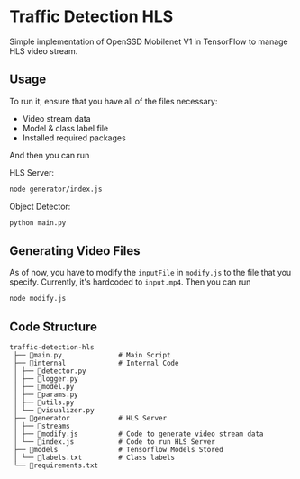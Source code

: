 # Traffic Detection HLS

Simple implementation of OpenSSD Mobilenet V1 in TensorFlow to manage HLS video stream.

## Usage

To run it, ensure that you have all of the files necessary:

- Video stream data
- Model & class label file
- Installed required packages

And then you can run

HLS Server:

```bash
node generator/index.js
```

Object Detector:

```bash
python main.py
```

## Generating Video Files

As of now, you have to modify the `inputFile` in `modify.js` to the file that you specify. Currently, it's hardcoded to `input.mp4`. Then you can run

```bash
node modify.js
```

## Code Structure

```
traffic-detection-hls
 ├── 📜main.py              # Main Script
 ├── 📂internal             # Internal Code
 │ ├── 📜detector.py
 │ ├── 📜logger.py
 │ ├── 📜model.py
 │ ├── 📜params.py
 │ ├── 📜utils.py
 │ └── 📜visualizer.py
 ├── 📂generator            # HLS Server
 │ ├── 📂streams
 │ ├── 📜modify.js          # Code to generate video stream data
 │ └── 📜index.js           # Code to run HLS Server
 ├── 📂models               # Tensorflow Models Stored
 │ └── 📜labels.txt         # Class labels
 └── 📜requirements.txt       
```
